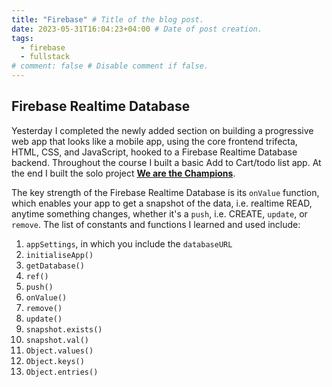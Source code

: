 ```yaml
---
title: "Firebase" # Title of the blog post.
date: 2023-05-31T16:04:23+04:00 # Date of post creation.
tags:
  - firebase
  - fullstack
# comment: false # Disable comment if false.
---
```


## Firebase Realtime Database
Yesterday I completed the newly added section on building a progressive web app that looks like a mobile app, using the 
core frontend trifecta, 
HTML, CSS, and JavaScript, hooked to a Firebase Realtime Database backend. Throughout the course I built a basic Add 
to Cart/todo list app. At the end I built the solo project **[We are the Champions](https://we-are-the-champions-shant.netlify.app/)**.  

The key strength of the Firebase Realtime Database is its `onValue` function, which enables your app to get a 
snapshot of the data, i.e. realtime READ, anytime something changes, whether it's a `push`, i.e. CREATE, `update`, or 
`remove`. The list 
of constants and functions I learned and used include:
1. `appSettings`, in which you include the `databaseURL`
2. `initialiseApp()`
3. `getDatabase()`
4. `ref()`
5. `push()`
6. `onValue()`
7. `remove()`
8. `update()`
9. `snapshot.exists()`
10. `snapshot.val()`
11. `Object.values()`
12. `Object.keys()`
13. `Object.entries()`
